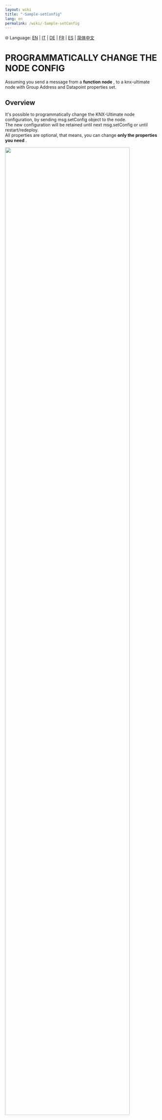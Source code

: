 ```yaml
---
layout: wiki
title: "-Sample-setConfig"
lang: en
permalink: /wiki/-Sample-setConfig
---
```

🌐 Language: [EN](https://supergiovane.github.io/node-red-contrib-knx-ultimate/wiki/-Sample-setConfig) | [IT](https://supergiovane.github.io/node-red-contrib-knx-ultimate/wiki/-Sample-setConfig) | [DE](https://supergiovane.github.io/node-red-contrib-knx-ultimate/wiki/-Sample-setConfig) | [FR](https://supergiovane.github.io/node-red-contrib-knx-ultimate/wiki/-Sample-setConfig) | [ES](https://supergiovane.github.io/node-red-contrib-knx-ultimate/wiki/-Sample-setConfig) | [简体中文](https://supergiovane.github.io/node-red-contrib-knx-ultimate/wiki/-Sample-setConfig)
# PROGRAMMATICALLY CHANGE THE NODE CONFIG

Assuming you send a message from a **function node** , to a knx-ultimate node with Group Address and Datapoint properties set.<br/>

## Overview

It's possible to programmatically change the KNX-Ultimate node configuration, by sending msg.setConfig object to the node.<br/>
The new configuration will be retained until next msg.setConfig or until restart/redeploy.<br/>
All properties are optional, that means, you can change **only the properties you need** .

<img src="https://raw.githubusercontent.com/Supergiovane/node-red-contrib-knx-ultimate/master/img/wiki/setConfig.png" width="90%"><br/>

<details><summary>View code</summary>

> Adjust the nodes according to your setup

```javascript

[{"id":"4cc234cb.eb9b4c","type":"knxUltimate","z":"60f6999e.76232","server":"b60c0d73.1c02b","topic":"5/0/2","outputtopic":"","dpt":"22.101","initialread":false,"notifyreadrequest":false,"notifyresponse":false,"notifywrite":true,"notifyreadrequestalsorespondtobus":false,"notifyreadrequestalsorespondtobusdefaultvalueifnotinitialized":"0","listenallga":false,"name":"Light","outputtype":"write","outputRBE":false,"inputRBE":false,"formatmultiplyvalue":1,"formatnegativevalue":"leave","formatdecimalsvalue":999,"passthrough":"no","x":390,"y":120,"wires":[["4b2e57d9.334228"]]},{"id":"4b2e57d9.334228","type":"debug","z":"60f6999e.76232","name":"","active":true,"tosidebar":true,"console":false,"tostatus":false,"complete":"false","x":530,"y":120,"wires":[]},{"id":"3e4ef226.f429ae","type":"function","z":"60f6999e.76232","name":"Set Config","func":"var config= {\n setGroupAddress: \"0/1/2\",\n setDPT: \"1.001\"\n};\nmsg.setConfig = config;\nreturn msg;","outputs":1,"noerr":0,"initialize":"","finalize":"","x":250,"y":120,"wires":[["4cc234cb.eb9b4c"]]},{"id":"ef69c0a8.b88ba8","type":"inject","z":"60f6999e.76232","name":"Go","props":[{"p":"payload"},{"p":"topic","vt":"str"}],"repeat":"","crontab":"","once":false,"onceDelay":0.1,"topic":"","payload":"true","payloadType":"bool","x":110,"y":120,"wires":[["3e4ef226.f429ae"]]},{"id":"e6acb1cb.d010f","type":"comment","z":"60f6999e.76232","name":"Programmatically change the node config","info":"","x":200,"y":80,"wires":[]},{"id":"b60c0d73.1c02b","type":"knxUltimate-config","host":"224.0.23.12","port":"3671","physAddr":"15.15.22","suppressACKRequest":false,"csv":"","KNXEthInterface":"Auto","KNXEthInterfaceManuallyInput":"","statusDisplayLastUpdate":false,"statusDisplayDeviceNameWhenALL":false,"statusDisplayDataPoint":true,"stopETSImportIfNoDatapoint":"stop","loglevel":"error","name":"Multicast","localEchoInTunneling":true,"delaybetweentelegrams":"","delaybetweentelegramsfurtherdelayREAD":""}]

```

</details>

<br/>

**Sample changing the properties**

```javascript

// Change the node properties as follows:
// setGroupAddress: set the new group address.
// setDPT: set the new Datapoint, as you can see in the dropdown list (the numeric part, for example "1.001", "237.600", etc...)
var config= {
    setGroupAddress: "0/1/2",
    setDPT: "1.001"
};
msg.setConfig = config;
return msg;

```
